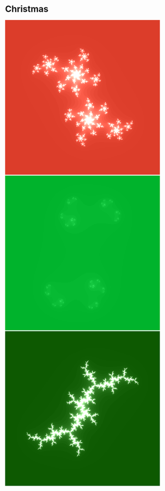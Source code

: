 # Christmas

![bloated-cinnamonbun-4019.png](bloated-cinnamonbun-4019.png)
![lovely-chair-0050.png](lovely-chair-0050.png)
![nerdy-mango-5036.png](nerdy-mango-5036.png)

